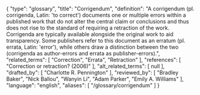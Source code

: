 {
    "type": "glossary",
    "title": "Corrigendum",
    "definition": "A corrigendum (pl. corrigenda, Latin: 'to correct') documents one or multiple errors within a published work that do not alter the central claim or conclusions and thus does not rise to the standard of requiring a retraction of the work. Corrigenda are typically available alongside the original work to aid transparency. Some publishers refer to this document as an erratum (pl. errata, Latin: 'error'), while others draw a distinction between the two (corrigenda as author-errors and errata as publisher-errors).",
    "related_terms": [
        "Correction",
        "Errata",
        "Retraction"
    ],
    "references": [
        "Correction or retraction? (2006)"
    ],
    "alt_related_terms": [
        null
    ],
    "drafted_by": [
        "Charlotte R. Pennington"
    ],
    "reviewed_by": [
        "Bradley Baker",
        "Nick Ballou",
        "Wanyin Li",
        "Adam Parker",
        "Emily A. Williams"
    ],
    "language": "english",
    "aliases": [
        "/glossary/corrigendum"
    ]
}